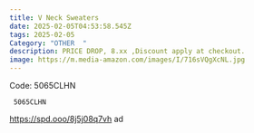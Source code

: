 ```yaml
---
title: V Neck Sweaters
date: 2025-02-05T04:53:58.545Z
tags: 2025-02-05
Category: "OTHER  "
description: PRICE DROP, 8.xx ,Discount apply at checkout.
image: https://m.media-amazon.com/images/I/716sVQgXcNL.jpg
---
```

Code: 5065CLHN

<pre class="language-javascript"><code

class="language-javascript"> 5065CLHN </code></pre>
https://spd.ooo/8j5j08q7vh   ad
